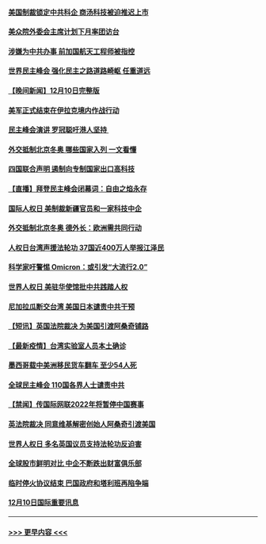 #### [美国制裁锁定中共科企 商汤科技被迫推迟上市](../pages/prog202/a103291094.md?t=12112150) 
#### [美众院外委会主席计划下月率团访台](../pages/prog202/a103291058.md?t=12112150) 
#### [涉嫌为中共办事 前加国航天工程师被指控](../pages/prog202/a103290778.md?t=12112150) 
#### [世界民主峰会 强化民主之路道路崎岖 任重道远](../pages/prog202/a103290944.md?t=12112150) 
#### [【晚间新闻】12月10日完整版](../pages/prog202/a103290928.md?t=12112150) 
#### [美军正式结束在伊拉克境内作战行动](../pages/prog202/a103290595.md?t=12112150) 
#### [民主峰会演讲 罗冠聪吁港人坚持 ](../pages/prog202/a103290755.md?t=12112150) 
#### [外交抵制北京冬奥 哪些国家入列 一文看懂](../pages/prog202/a103290878.md?t=12112150) 
#### [四国联合声明 遏制向专制国家出口高科技](../pages/prog202/a103290591.md?t=12112150) 
#### [【直播】拜登民主峰会闭幕词：自由之焰永存](../pages/prog202/a103290832.md?t=12112150) 
#### [国际人权日 美制裁新疆官员和一家科技中企](../pages/prog202/a103290400.md?t=12112150) 
#### [外交抵制北京冬奥 德外长：欧洲需共同行动](../pages/prog202/a103290294.md?t=12112150) 
#### [人权日台湾声援法轮功 37国近400万人举报江泽民](../pages/prog202/a103290296.md?t=12112150) 
#### [科学家吁警惕 Omicron：或引发“大流行2.0”](../pages/prog202/a103289178.md?t=12112150) 
#### [世界人权日 美驻华使馆批中共践踏人权](../pages/prog202/a103290363.md?t=12112150) 
#### [尼加拉瓜断交台湾 美国日本谴责中共干预](../pages/prog202/a103290292.md?t=12112150) 
#### [【短讯】英国法院裁决 为美国引渡阿桑奇铺路](../pages/prog202/a103290370.md?t=12112150) 
#### [【最新疫情】台湾实验室人员本土确诊](../pages/prog202/a103290372.md?t=12112150) 
#### [墨西哥载中美洲移民货车翻车 至少54人死](../pages/prog202/a103290365.md?t=12112150) 
#### [全球民主峰会 110国各界人士谴责中共](../pages/prog202/a103290337.md?t=12112150) 
#### [【禁闻】传国际网联2022年将暂停中国赛事](../pages/prog202/a103290284.md?t=12112150) 
#### [英法院裁决 同意维基解密创始人阿桑奇引渡美国](../pages/prog202/a103290237.md?t=12112150) 
#### [世界人权日 多名英国议员支持法轮功反迫害](../pages/prog202/a103290276.md?t=12112150) 
#### [全球股市鲜明对比 中企不断跌出财富俱乐部](../pages/prog202/a103290224.md?t=12112150) 
#### [临时停火协议结束 巴国政府和塔利班再陷争端](../pages/prog202/a103290138.md?t=12112150) 
#### [12月10日国际重要讯息](../pages/prog202/a103290078.md?t=12112150) 

----
#### [ >>> 更早内容 <<< ](../indexes/prog202-earlier.md)
